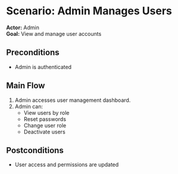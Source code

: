 # Scenario: Admin Manages Users

**Actor:** Admin  
**Goal:** View and manage user accounts

## Preconditions
- Admin is authenticated

## Main Flow
1. Admin accesses user management dashboard.
2. Admin can:
   - View users by role
   - Reset passwords
   - Change user role
   - Deactivate users

## Postconditions
- User access and permissions are updated
